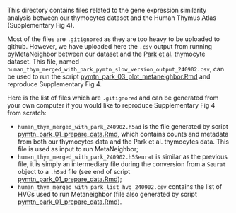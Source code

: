 This directory contains files related to the gene expression similarity analysis between our thymocytes dataset and the Human Thymus Atlas (Supplementary Fig 4).

Most of the files are `.gitignored` as they are too heavy to be uploaded to github. However, we have uploaded here the `.csv` output from running pyMetaNeighbor between our dataset and the [Park et al.](https://www.science.org/doi/10.1126/science.aay3224) thymocyte dataset. This file, named `human_thym_merged_with_park_pymtn_slow_version_output_240902.csv`, can be used to run the script [pymtn_park_03_plot_metaneighbor.Rmd](../../../scripts/integrated_dataset/pymtn_park_03_plot_metaneighbor.Rmd) and reproduce Supplementary Fig 4.

Here is the list of files which are `.gitignored` and can be generated from your own computer if you would like to reproduce Supplementary Fig 4 from scratch:
- `human_thym_merged_with_park_240902.h5ad` is the file generated by script [pymtn_park_01_prepare_data.Rmd](../../../scripts/integrated_dataset/pymtn_park_01_prepare_data.Rmd), which contains counts and metadata from both our thymocytes data and the Park et al. thymocytes data. This file is used as input to run MetaNeighbor;
- `human_thym_merged_with_park_240902.h5Seurat` is similar as the previous file, it is simply an intermediary file during the conversion from a `Seurat` object to a `.h5ad` file (see end of script [pymtn_park_01_prepare_data.Rmd](../../../scripts/integrated_dataset/pymtn_park_01_prepare_data.Rmd));
- `human_thym_merged_with_park_list_hvg_240902.csv` contains the list of HVGs used to run Metaneighbor (file also generated by script [pymtn_park_01_prepare_data.Rmd](../../../scripts/integrated_dataset/pymtn_park_01_prepare_data.Rmd)).